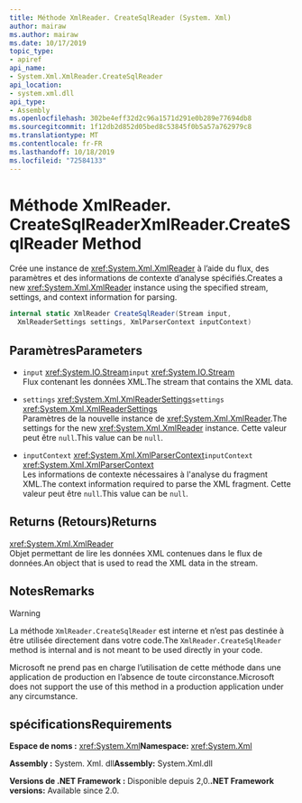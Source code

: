 ```yaml
---
title: Méthode XmlReader. CreateSqlReader (System. Xml)
author: mairaw
ms.author: mairaw
ms.date: 10/17/2019
topic_type:
- apiref
api_name:
- System.Xml.XmlReader.CreateSqlReader
api_location:
- system.xml.dll
api_type:
- Assembly
ms.openlocfilehash: 302be4eff32d2c96a1571d291e0b289e77694db8
ms.sourcegitcommit: 1f12db2d852d05bed8c53845f0b5a57a762979c8
ms.translationtype: MT
ms.contentlocale: fr-FR
ms.lasthandoff: 10/18/2019
ms.locfileid: "72584133"
---
```

# <a name="xmlreadercreatesqlreader-method"></a><span data-ttu-id="0a06e-102">Méthode XmlReader. CreateSqlReader</span><span class="sxs-lookup"><span data-stu-id="0a06e-102">XmlReader.CreateSqlReader Method</span></span>

<span data-ttu-id="0a06e-103">Crée une instance de <xref:System.Xml.XmlReader> à l’aide du flux, des paramètres et des informations de contexte d’analyse spécifiés.</span><span class="sxs-lookup"><span data-stu-id="0a06e-103">Creates a new <xref:System.Xml.XmlReader> instance using the specified stream, settings, and context information for parsing.</span></span>

```csharp
internal static XmlReader CreateSqlReader(Stream input, 
  XmlReaderSettings settings, XmlParserContext inputContext)
```

## <a name="parameters"></a><span data-ttu-id="0a06e-104">Paramètres</span><span class="sxs-lookup"><span data-stu-id="0a06e-104">Parameters</span></span>

- <span data-ttu-id="0a06e-105">`input` <xref:System.IO.Stream></span><span class="sxs-lookup"><span data-stu-id="0a06e-105">`input` <xref:System.IO.Stream></span></span>  
  <span data-ttu-id="0a06e-106">Flux contenant les données XML.</span><span class="sxs-lookup"><span data-stu-id="0a06e-106">The stream that contains the XML data.</span></span>

- <span data-ttu-id="0a06e-107">`settings` <xref:System.Xml.XmlReaderSettings></span><span class="sxs-lookup"><span data-stu-id="0a06e-107">`settings` <xref:System.Xml.XmlReaderSettings></span></span>  
  <span data-ttu-id="0a06e-108">Paramètres de la nouvelle instance de <xref:System.Xml.XmlReader>.</span><span class="sxs-lookup"><span data-stu-id="0a06e-108">The settings for the new <xref:System.Xml.XmlReader> instance.</span></span> <span data-ttu-id="0a06e-109">Cette valeur peut être `null`.</span><span class="sxs-lookup"><span data-stu-id="0a06e-109">This value can be `null`.</span></span>

- <span data-ttu-id="0a06e-110">`inputContext` <xref:System.Xml.XmlParserContext></span><span class="sxs-lookup"><span data-stu-id="0a06e-110">`inputContext` <xref:System.Xml.XmlParserContext></span></span>  
  <span data-ttu-id="0a06e-111">Les informations de contexte nécessaires à l'analyse du fragment XML.</span><span class="sxs-lookup"><span data-stu-id="0a06e-111">The context information required to parse the XML fragment.</span></span> <span data-ttu-id="0a06e-112">Cette valeur peut être `null`.</span><span class="sxs-lookup"><span data-stu-id="0a06e-112">This value can be `null`.</span></span>

## <a name="returns"></a><span data-ttu-id="0a06e-113">Returns (Retours)</span><span class="sxs-lookup"><span data-stu-id="0a06e-113">Returns</span></span>

<xref:System.Xml.XmlReader>  
<span data-ttu-id="0a06e-114">Objet permettant de lire les données XML contenues dans le flux de données.</span><span class="sxs-lookup"><span data-stu-id="0a06e-114">An object that is used to read the XML data in the stream.</span></span>

## <a name="remarks"></a><span data-ttu-id="0a06e-115">Notes</span><span class="sxs-lookup"><span data-stu-id="0a06e-115">Remarks</span></span>

> [!WARNING]
> <span data-ttu-id="0a06e-116">La méthode `XmlReader.CreateSqlReader` est interne et n’est pas destinée à être utilisée directement dans votre code.</span><span class="sxs-lookup"><span data-stu-id="0a06e-116">The `XmlReader.CreateSqlReader` method is internal and is not meant to be used directly in your code.</span></span>
>
> <span data-ttu-id="0a06e-117">Microsoft ne prend pas en charge l’utilisation de cette méthode dans une application de production en l’absence de toute circonstance.</span><span class="sxs-lookup"><span data-stu-id="0a06e-117">Microsoft does not support the use of this method in a production application under any circumstance.</span></span>

## <a name="requirements"></a><span data-ttu-id="0a06e-118">spécifications</span><span class="sxs-lookup"><span data-stu-id="0a06e-118">Requirements</span></span>

<span data-ttu-id="0a06e-119">**Espace de noms :** <xref:System.Xml></span><span class="sxs-lookup"><span data-stu-id="0a06e-119">**Namespace:** <xref:System.Xml></span></span>

<span data-ttu-id="0a06e-120">**Assembly :** System. Xml. dll</span><span class="sxs-lookup"><span data-stu-id="0a06e-120">**Assembly:** System.Xml.dll</span></span>

<span data-ttu-id="0a06e-121">**Versions de .NET Framework :** Disponible depuis 2,0.</span><span class="sxs-lookup"><span data-stu-id="0a06e-121">**.NET Framework versions:** Available since 2.0.</span></span>
